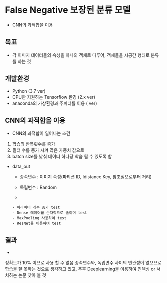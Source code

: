 # False Negative 보장된 분류 모델

- CNN의 과적합을 이용

## 목표

- 각 이미지 데이터들의 속성을 하나의 객체로 다루어, 객체들을 시공간 형태로 분류를 하는 것

## 개발환경

- Python (3.7 ver)
- CPU만 지원하는 Tensorflow 환경 (2.x ver)
- anaconda의 가상환경과 주피터를 이용 ( ver)

## CNN의 과적합을 이용

- CNN의 과적합이 일어나는 조건
 1. 학습의 반복횟수를 증가
 2. 필터 수를 증가 시켜 많은 가중치 값으로
 3. batch size를 낮춰 데이터 하나당 학습 될 수 있도록 함

- data_out
  - 종속변수 : 이미지 속성(파티션 ID, Idistance Key, 참조점으로부터 거리)
  - 독립변수 : Random
  
  - 
  ```
  - 파라미터 개수 증가 test
  - Dense 레이어를 순차적으로 줄이며 test
  - MaxPooling 사용하여 test
  - ResNet을 이용하여 test
  ```
## 결과

-

 정확도가 10% 이므로 사용 할 수 없음 종속변수와, 독립변수 사이의 연관성이 없으므로 학습을 잘 못하는 것으로 생각하고 있고,
 추후 Deeplearning을 이용하여 인덱싱 or 서치하는 논문 찾아 볼 것
